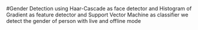 #Gender Detection
using Haar-Cascade as face detector 
and Histogram of Gradient as feature detector and Support Vector Machine as classifier we detect the gender of person with live and offline mode 
